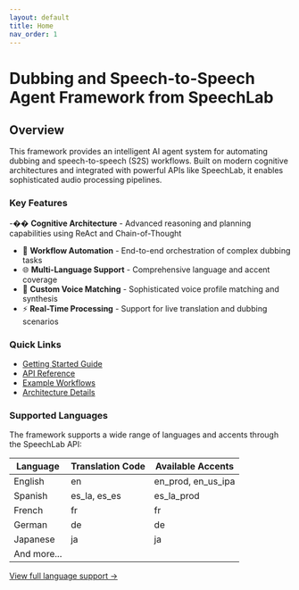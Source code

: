 ```yaml
---
layout: default
title: Home
nav_order: 1
---
```


# Dubbing and Speech-to-Speech Agent Framework from SpeechLab

## Overview

This framework provides an intelligent AI agent system for automating dubbing and speech-to-speech (S2S) workflows. Built on modern cognitive architectures and integrated with powerful APIs like SpeechLab, it enables sophisticated audio processing pipelines.

### Key Features

-�� **Cognitive Architecture** - Advanced reasoning and planning capabilities using ReAct and Chain-of-Thought
- 🔄 **Workflow Automation** - End-to-end orchestration of complex dubbing tasks
- 🌐 **Multi-Language Support** - Comprehensive language and accent coverage
- 🎯 **Custom Voice Matching** - Sophisticated voice profile matching and synthesis
- ⚡ **Real-Time Processing** - Support for live translation and dubbing scenarios

### Quick Links

- [Getting Started Guide](/getting-started)
- [API Reference](/api-reference) 
- [Example Workflows](/workflows)
- [Architecture Details](/architecture)

### Supported Languages

The framework supports a wide range of languages and accents through the SpeechLab API:

| Language | Translation Code | Available Accents |
|----------|-----------------|-------------------|
| English | en | en_prod, en_us_ipa |
| Spanish | es_la, es_es | es_la_prod |
| French | fr | fr |
| German | de | de |
| Japanese | ja | ja |
| And more... | | |

[View full language support →](/api-reference#language-support) 